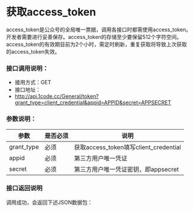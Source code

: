 # 获取access_token

access_token是公众号的全局唯一票据，调用各接口时都需使用access_token。开发者需要进行妥善保存。access_token的存储至少要保留512个字符空间。access_token的有效期目前为2个小时，需定时刷新，重复获取将导致上次获取的access_token失效。


### 接口调用说明：
* 接用方式：GET
* 接口地址：
* http://api.1code.cc/General/token?grant_type=client_credential&appid=APPID&secret=APPSECRET

### 参数说明：
| 参数| 是否必须 | 说明 |
| -- | -- | -- |
| grant_type | 必须 | 获取access_token填写client_credential |
| appid | 必须 | 第三方用户唯一凭证 |
| secret | 必须 | 第三方用户唯一凭证密钥，即appsecret |


### 接口返回说明
调用成功，会返回下述JSON数据包：

```{"access_token":"ACCESS_TOKEN","expires_in":7200}
```




